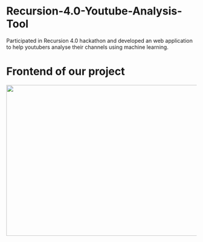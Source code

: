# Recursion-4.0-Youtube-Analysis-Tool
Participated in Recursion 4.0 hackathon and developed an web application to help youtubers analyse their channels using machine learning. 

# Frontend of our project
<img src="https://github.com/18abhishekk/Recursion-4.0-Youtube-Analysis-Tool/assets/99329624/78624a90-2291-4648-8d89-5b932de7f407" width="600" height="400" />
